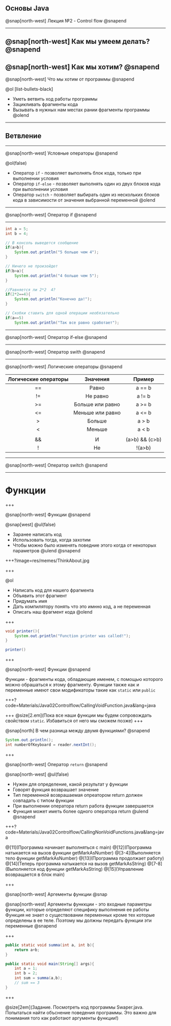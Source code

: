 
## Основы Java


@snap[north-west]
Лекция №2 - Control flow
@snapend

---
@snap[north-west]
Как мы умеем делать?
@snapend
---
@snap[north-west]
Как мы хотим? 
@snapend
---

@snap[north-west]
Что мы хотим от программы
@snapend

@ol [list-bullets-black]
- Уметь ветвить ход работы программы
- Зацикливать фрагменты кода
- Вызывать в нужных нам местах рании фрагменты программы
@olend
---

## Ветвление 

---
@snap[north-west]
Условные операторы
@snapend

@ol(false)
- Оператор `if` - позволяет выполнять блок кода, только при выполнении условия
- Оператор `if-else` - позволяет выполнять один из двух блоков кода при выполнении условия
- Оператор  `switch` - позволяет выбирать один из нескольких блоков кода в зависимости от значения выбранной переменной
@olend

---

@snap[north-west]
Оператор if
@snapend


---

```Java
int a = 5;
int b = 4;

// В консоль выведется сообщение
if(a>b){
	System.out.println("5 больше чем 4");
}

// Ничего не произойдет
if(b>a){
	System.out.println("4 больше чем 5");
}

//Равняется ли 2*2  4?
if(2*2==4){
	System.out.println("Конечно да!");
}

// Скобки ставить для одной операции необязательно
if(a==5)
	System.out.println("Так все равно сработает");

```

---
@snap[north-west]
Оператор if-else
@snapend

---
@snap[north-west]
Оператор swith
@snapend

---
@snap[north-west]
Логические операторы
@snapend


| Логические операторы |     Значения     |      Пример     |
|:--------------------:|:----------------:|:---------------:|
|          ==          |       Равно      |      a == b     |
|          !=          |     Не равно     |      a != b     |
|          >=          | Больше или равно |      a >= b     |
|          <=          | Меньше или равно |      a <= b     |
|           >          |      Больше      |      a > b      |
|           <          |      Меньше      |      a < b      |
|          ||          |        Или       |  (a>b) || (c<d) |
|          &&          |         И        | (a>b) && (c>b)  |
|           !          |        Не        |      !(a>b)     |

---
@snap[north-west]
Оператор switch
@snapend

---
# Функции

+++

@snap[north-west]
Функции
@snapend


@snap[west]
@ul(false)
- Заранее написать код
- Использовать тогда, когда захотим
- Чтобы можно было изменять поведние этого когда от некоторых параметров
@ulend
@snapend

+++?image=res/memes/ThinkAbout.jpg


+++ 

@ol
- Написать код для нашего фрагмента
- Объявить этот фрагмент
- Придумать имя
- Дать компилятору понять что это имнно код, а не переменная
- Описать наш фрагмент кода
@olend

+++

```Java
void printer(){
	System.out.println("Function printer was called!");
}

printer()
```

+++

@snap[north-west]
Функции
@snapend

Функции - фрагменты кода, обладающие именем, с помощью которого можно обрашаться к этому фрагменту. Функции также как и переменные имеют свои модификаторы такие как `static` или `public` 

+++?code=Materials/Java02Controlflow/CallingVoidFunction.java&lang=java

+++
@size[2.em](Пока все наши функции мы будем сопровождать свойством `static`. Избавиться от него мы сможем позже)
+++

@snap[north]
В чем разница между двумя функциями?
@snapend

```Java
System.out.println();
int numberOfKeyboard = reader.nextInt();
```

+++

@snap[north-west]
Оператор `return`
@snapend

@snap[north-west]
@ul(false)
- Нужен для определение, какой результат у функции
- Говорят функция возврашает значение
- Тип переменной возврашаемая опреатором return должен совпадать с типом функции
- При выполнении оператора return работа функции завершается
- Функция может иметь более одного оператора return 
@ulend
@snapend

+++?code=Materials/Java02Controlflow/CallingNonVoidFunctions.java&lang=java

@[11](Программа начинает выполняться c main)
@[12](Программа натыкается на вызов функции getMarkAsNumber)
@[3-4](Выполняется тело функции getMarkAsNumber)
@[13](Программа продолжает работу)
@[14](Теперь программа натыкается на вызов getMarkAsString)
@[7-8](Выполняется код функции getMarkAsString)
@[15](Управление возвращается в блок main)
 
+++

@snap[north-west]
Аргементы функции
@snap

@snap[north-west]
Аргементы функкции - это входные параметры функции, которые определяют специфику выполнения ее работы <br> Функция не знает о существовании переменных кроме тех которые определены в ее теле. Поэтому мы должны передать функции эти переменные
@snapend

+++

```Java
public static void summa(int a, int b){
	return a+b;
}

public static void main(String[] args){
	int a = 1;
	int b = 2;
	int sum = summa(a,b);
	// sum == 3
}
```

+++ 

@size[2em](Задание. Посмотреть код программы Swaper.java. Попытаться найти объснение поведения программы. Это важно для понимания того как работают аргументы функции!)

